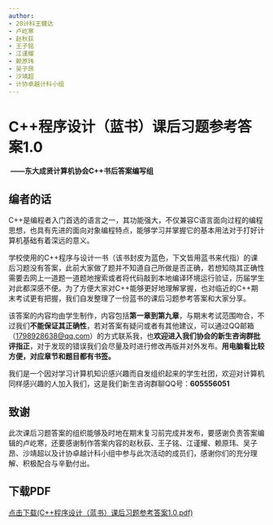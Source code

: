 ```yaml
---
author: 
- 20计科王健达
- 卢屹寒
- 赵秋荻
- 王子铭
- 江谨耀
- 赖原玮
- 吴子昂
- 沙靖超
- 计协卓越计科小组
---
```

# C++程序设计（蓝书）课后习题参考答案1.0

​																	                 **——东大成贤计算机协会C++书后答案编写组**



## 编者的话

​		C++是编程者入门首选的语言之一，其功能强大，不仅兼容C语言面向过程的编程思想，也具有先进的面向对象编程特点，能够学习并掌握它的基本用法对于打好计算机基础有着深远的意义。

​		学校使用的C++程序与设计一书（该书封皮为蓝色，下文皆用蓝书来代指）的课后习题没有答案，此前大家做了题并不知道自己所做是否正确，若想知晓其正确性需要去网上一道题一道题地搜索或者将代码敲到本地编译环境运行验证，历届学生对此都深感不便。为了方便大家对C++能够更好地理解掌握，也对临近的C++期末考试更有把握，我们自发整理了一份蓝书的课后习题参考答案和大家分享。

​		该答案的内容均由学生制作，内容包括**第一章到第九章**，与期末考试范围吻合，不过我们**不能保证其正确性**，若对答案有疑问或者有其他建议，可以通过QQ邮箱（1798928638@qq.com）的方式联系我，也**欢迎进入我们协会的新生咨询群批评指正**，对于发现的错误我们会尽量及时进行修改再版并对外发布。**用电脑看比较方便，对应章节和题目都有书签。**

​		我们是一个因对学习计算机知识感兴趣而自发组织起来的学生社团，欢迎对计算机同样感兴趣的人加入我们，这是我们新生咨询群聊QQ号：**605556051**																									



## 致谢

​		此次课后习题答案的组织能够及时地在期末复习前完成并发布，要感谢负责答案编辑的卢屹寒，还要感谢制作答案内容的赵秋荻、王子铭、江谨耀、赖原玮、吴子昂、沙靖超以及计协卓越计科小组中参与此次活动的成员们，感谢你们的充分理解、积极配合与辛勤付出。

## 下载PDF

[点击下载(C++程序设计（蓝书）课后习题参考答案1.0.pdf)](/.document/C++程序设计（蓝书）课后习题参考答案1.0.pdf)
